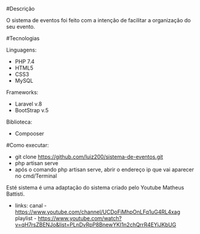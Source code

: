 #Descrição

O sistema de eventos foi feito com a intenção de facilitar a organização do seu evento.

#Tecnologias
 
 Linguagens:
 - PHP 7.4
 - HTML5
 - CSS3
 - MySQL
 
 Frameworks:
 - Laravel v.8
 - BootStrap v.5
 
 Biblioteca:
 - Compooser

#Como executar:
 - git clone https://github.com/luiz200/sistema-de-eventos.git
 - php artisan serve 
 - após o comando php artisan serve, abrir o endereço ip que vai aparecer no cmd/Terminal

Esté sistema é uma adaptação do sistema criado pelo Youtube Matheus Battisti.

 - links:
    canal - https://www.youtube.com/channel/UCDoFiMhpOnLFq1uG4RL4xag
    playlist - https://www.youtube.com/watch?v=qH7rsZBENJo&list=PLnDvRpP8BnewYKI1n2chQrrR4EYiJKbUG
